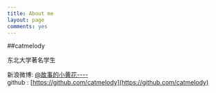 ```yaml
---
title: About me
layout: page
comments: yes
---
```

  
##catmelody    

东北大学著名学生

新浪微博: [@故事的小黄花----](http://weibo.com/anqiangirl)      
github : [https://github.com/catmelody](https://github.com/catmelody)   